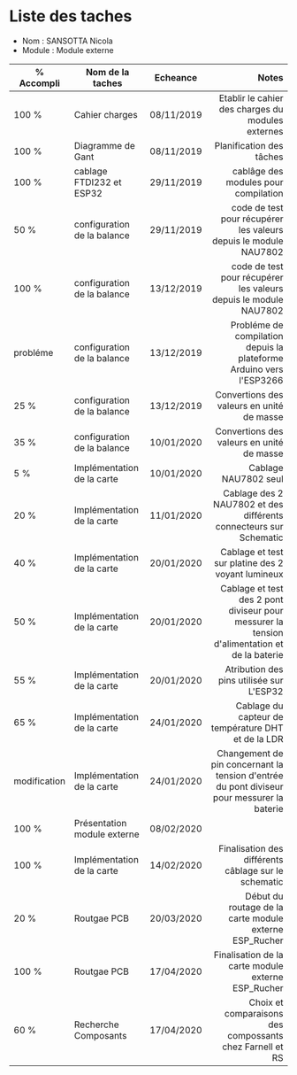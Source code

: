 
Liste des taches
==
- Nom : SANSOTTA Nicola
- Module : Module externe

% Accompli | Nom de la taches | Echeance | Notes
---------- | ---------------- | ---------- | --------------:
100 %  | Cahier charges | 08/11/2019 | Etablir le cahier des charges du modules externes 
100 %  | Diagramme de Gant | 08/11/2019 | Planification des tâches 
100 %  |cablage FTDI232 et ESP32| 29/11/2019 | cablâge des modules pour compilation 
50 %   |configuration de la balance| 29/11/2019 | code de test pour récupérer les valeurs depuis le module NAU7802
100 %  |configuration de la balance| 13/12/2019 | code de test pour récupérer les valeurs depuis le module NAU7802
probléme     |configuration de la balance| 13/12/2019 | Probléme de compilation depuis la plateforme Arduino vers l'ESP3266
25 %   |configuration de la balance| 13/12/2019 | Convertions des valeurs en unité de masse
35 %   |configuration de la balance| 10/01/2020 | Convertions des valeurs en unité de masse
5 %    |Implémentation de la carte| 10/01/2020 | Cablage NAU7802 seul
20 %    |Implémentation de la carte| 11/01/2020 | Cablage des 2 NAU7802 et des différents connecteurs sur Schematic
40 %    |Implémentation de la carte| 20/01/2020 | Cablage et test sur platine des 2 voyant lumineux
50 %    |Implémentation de la carte| 20/01/2020 | Cablage et test des 2 pont diviseur pour messurer la tension d'alimentation et de la baterie
55 %    |Implémentation de la carte| 20/01/2020 | Atribution des pins utilisée sur L'ESP32
65 %    |Implémentation de la carte| 24/01/2020 | Cablage du capteur de température DHT et de la LDR
modification    |Implémentation de la carte| 24/01/2020 | Changement de pin concernant la tension d'entrée du pont diviseur pour messurer la baterie
100 %    |Présentation module externe| 08/02/2020 | 
100 %    |Implémentation de la carte| 14/02/2020 | Finalisation des différents câblage sur le schematic
20 %    |Routgae PCB| 20/03/2020 | Début du routage de la carte module externe ESP_Rucher
100 %    |Routgae PCB| 17/04/2020 | Finalisation de la carte module externe ESP_Rucher
60 %    |Recherche Composants| 17/04/2020 | Choix et comparaisons des compossants chez Farnell et RS
